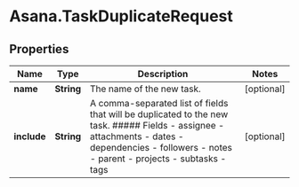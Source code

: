 # Asana.TaskDuplicateRequest

## Properties
Name | Type | Description | Notes
------------ | ------------- | ------------- | -------------
**name** | **String** | The name of the new task. | [optional] 
**include** | **String** | A comma-separated list of fields that will be duplicated to the new task. ##### Fields - assignee - attachments - dates - dependencies - followers - notes - parent - projects - subtasks - tags | [optional] 
